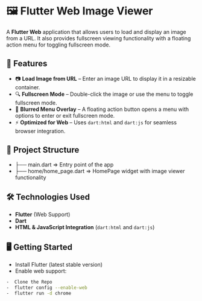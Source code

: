 # 🖼️ Flutter Web Image Viewer  

A **Flutter Web** application that allows users to load and display an image from a URL. It also provides fullscreen viewing functionality with a floating action menu for toggling fullscreen mode.

## 🚀 Features  

- 📷 **Load Image from URL** – Enter an image URL to display it in a resizable container.  
- 🔍 **Fullscreen Mode** – Double-click the image or use the menu to toggle fullscreen mode.  
- 🎨 **Blurred Menu Overlay** – A floating action button opens a menu with options to enter or exit fullscreen mode.  
- ⚡ **Optimized for Web** – Uses `dart:html` and `dart:js` for seamless browser integration.  

## 📂 Project Structure  

-  ├── main.dart => Entry point of the app
-  ├── home/home_page.dart => HomePage widget with image viewer functionality 


## 🛠️ Technologies Used  

- **Flutter** (Web Support)  
- **Dart**  
- **HTML & JavaScript Integration** (`dart:html` and `dart:js`)  

## 🖥️ Getting Started  

- Install Flutter (latest stable version)  
- Enable web support:  

```sh
-  Clone the Repo
-  flutter config --enable-web
-  flutter run -d chrome

